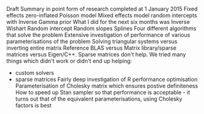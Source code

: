 Draft Summary in point form of research completed at 1 January 2015
Fixed effects zero-inflated Poisson model
Mixed effects model random intercepts with Inverse Gamma prior
What I did for the next six months was Inverse Wishart
Random intercept
Random slopes
Splines
Four different algorithms that solve the problem
Extensive investigation of performance of various parameterisations of the problem
Solving triangular systems versus inverting entire matrix
Reference BLAS versus Matrix library/sparse matrices versus Eigen/C++. Sparse matrices don't 
help.
We tried many things which didn't work or didn't end up helping:
- custom solvers
- sparse matrices
Fairly deep investigation of R performance optimisation
Parameterisation of Cholesky matrix which ensures postive definiteness
How to speed up Stan sampler so that performance is acceptable - it turns out that of
the equivalent parameterisations, using Cholesky factors is best
